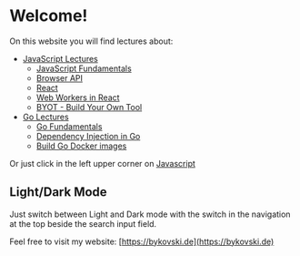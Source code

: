 # Welcome!

On this website you will find lectures about:

- [JavaScript Lectures](./javascript/index.md)
    - [JavaScript Fundamentals](./javascript/javascript-fundamentals/index.md)
    - [Browser API](./javascript/browser-api/index.md)
    - [React](./javascript/react/index.md)
    - [Web Workers in React](./javascript/web-workers-in-react/introduction.md)
    - [BYOT - Build Your Own Tool](./javascript/byot/index.md)
- [Go Lectures](./golang/index.md)
    - [Go Fundamentals](./golang/golang-fundamentals/overview.md)
    - [Dependency Injection in Go](./golang/dependency_injection/index.md)
    - [Build Go Docker images](./golang/docker/index.md)

Or just click in the left upper corner on [Javascript](./javascript/index.md)

## Light/Dark Mode

Just switch between Light and Dark mode with the switch in the navigation at the top beside the search input field.

Feel free to visit my website: [https://bykovski.de](https://bykovski.de)
